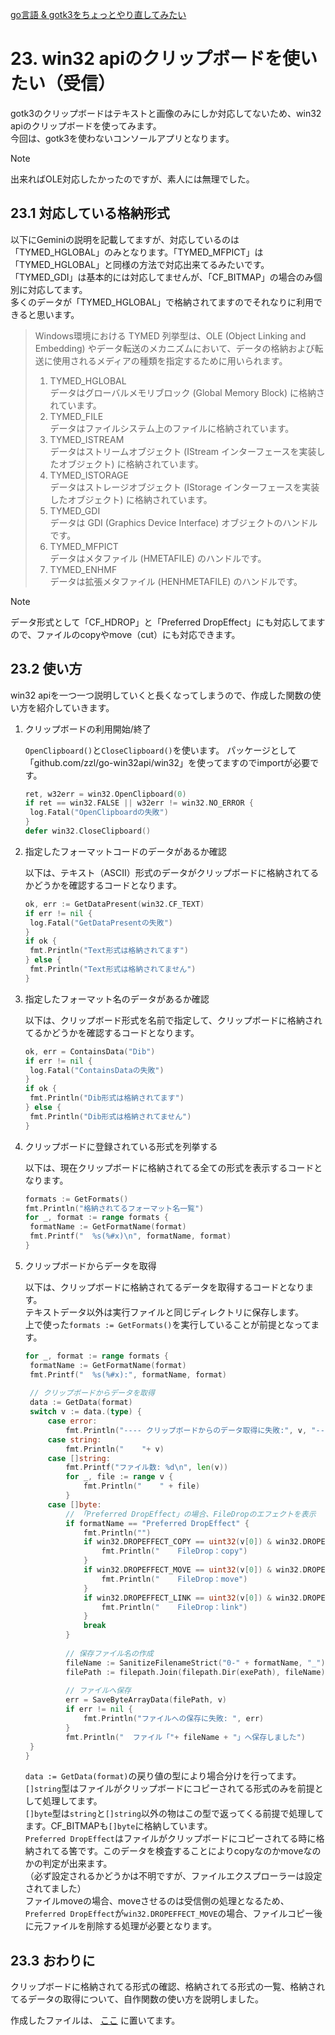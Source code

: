 [go言語 & gotk3をちょっとやり直してみたい](../../README.md#go%E8%A8%80%E8%AA%9Egotk3%E3%82%92%E3%81%A1%E3%82%87%E3%81%A3%E3%81%A8%E3%82%84%E3%82%8A%E7%9B%B4%E3%81%97%E3%81%A6%E3%81%BF%E3%81%9F%E3%81%84)  

# 23. win32 apiのクリップボードを使いたい（受信）  

gotk3のクリップボードはテキストと画像のみにしか対応してないため、win32 apiのクリップボードを使ってみます。  
今回は、gotk3を使わないコンソールアプリとなります。  

> [!NOTE]  
> 出来ればOLE対応したかったのですが、素人には無理でした。  

## 23.1 対応している格納形式  

以下にGeminiの説明を記載してますが、対応しているのは「TYMED_HGLOBAL」のみとなります。「TYMED_MFPICT」は「TYMED_HGLOBAL」と同様の方法で対応出来てるみたいです。  
「TYMED_GDI」は基本的には対応してませんが、「CF_BITMAP」の場合のみ個別に対応してます。  
多くのデータが「TYMED_HGLOBAL」で格納されてますのでそれなりに利用できると思います。  

> Windows環境における TYMED 列挙型は、OLE (Object Linking and Embedding) やデータ転送のメカニズムにおいて、データの格納および転送に使用されるメディアの種類を指定するために用いられます。  
>   
> 1. TYMED_HGLOBAL  
>    データはグローバルメモリブロック (Global Memory Block) に格納されています。  
> 2. TYMED_FILE  
>    データはファイルシステム上のファイルに格納されています。  
> 3. TYMED_ISTREAM  
>    データはストリームオブジェクト (IStream インターフェースを実装したオブジェクト) に格納されています。  
> 4. TYMED_ISTORAGE  
>    データはストレージオブジェクト (IStorage インターフェースを実装したオブジェクト) に格納されています。  
> 5. TYMED_GDI  
>    データは GDI (Graphics Device Interface) オブジェクトのハンドルです。  
> 6. TYMED_MFPICT  
>    データはメタファイル (HMETAFILE) のハンドルです。  
> 7. TYMED_ENHMF  
>    データは拡張メタファイル (HENHMETAFILE) のハンドルです。  

> [!NOTE]  
> データ形式として「CF_HDROP」と「Preferred DropEffect」にも対応してますので、ファイルのcopyやmove（cut）にも対応できます。  

## 23.2 使い方  

win32 apiを一つ一つ説明していくと長くなってしまうので、作成した関数の使い方を紹介していきます。  

1. クリップボードの利用開始/終了  

   `OpenClipboard()`と`CloseClipboard()`を使います。 
   パッケージとして「github.com/zzl/go-win32api/win32」を使ってますのでimportが必要です。

   ```go
   ret, w32err = win32.OpenClipboard(0)
   if ret == win32.FALSE || w32err != win32.NO_ERROR {
   	log.Fatal("OpenClipboardの失敗")
   }
   defer win32.CloseClipboard()
   ```

1. 指定したフォーマットコードのデータがあるか確認  

   以下は、テキスト（ASCII）形式のデータがクリップボードに格納されてるかどうかを確認するコードとなります。  

   ```go
   ok, err := GetDataPresent(win32.CF_TEXT)
   if err != nil {
   	log.Fatal("GetDataPresentの失敗")
   }
   if ok {
   	fmt.Println("Text形式は格納されてます")
   } else {
   	fmt.Println("Text形式は格納されてません")
   }
   ```

1. 指定したフォーマット名のデータがあるか確認  

   以下は、クリップボード形式を名前で指定して、クリップボードに格納されてるかどうかを確認するコードとなります。  

   ```go
   ok, err = ContainsData("Dib")
   if err != nil {
   	log.Fatal("ContainsDataの失敗")
   }
   if ok {
   	fmt.Println("Dib形式は格納されてます")
   } else {
   	fmt.Println("Dib形式は格納されてません")
   }
   ```

1. クリップボードに登録されている形式を列挙する  

   以下は、現在クリップボードに格納されてる全ての形式を表示するコードとなります。  

   ```go
   formats := GetFormats()
   fmt.Println("格納されてるフォーマット名一覧")
   for _, format := range formats {
   	formatName := GetFormatName(format)
   	fmt.Printf("  %s(%#x)\n", formatName, format)
   }
   ```

1. クリップボードからデータを取得  

   以下は、クリップボードに格納されてるデータを取得するコードとなります。  
   テキストデータ以外は実行ファイルと同じディレクトリに保存します。  
   上で使った`formats := GetFormats()`を実行していることが前提となってます。  

   ```go
   for _, format := range formats {
   	formatName := GetFormatName(format)
   	fmt.Printf("  %s(%#x):", formatName, format)
   	
   	// クリップボードからデータを取得
   	data := GetData(format)
   	switch v := data.(type) {
   		case error:
   			fmt.Println("---- クリップボードからのデータ取得に失敗:", v, "----")
   		case string:
   			fmt.Println("    "+ v)
   		case []string:
   			fmt.Printf("ファイル数: %d\n", len(v))
   			for _, file := range v {
   				fmt.Println("    " + file)
   			}
   		case []byte:
   			// 「Preferred DropEffect」の場合、FileDropのエフェクトを表示
   			if formatName == "Preferred DropEffect" {
   				fmt.Println("")
   				if win32.DROPEFFECT_COPY == uint32(v[0]) & win32.DROPEFFECT_COPY {
   					fmt.Println("    FileDrop：copy")
   				}
   				if win32.DROPEFFECT_MOVE == uint32(v[0]) & win32.DROPEFFECT_MOVE {
   					fmt.Println("    FileDrop：move")
   				}
   				if win32.DROPEFFECT_LINK == uint32(v[0]) & win32.DROPEFFECT_LINK {
   					fmt.Println("    FileDrop：link")
   				}
   				break
   			}
   			
   			// 保存ファイル名の作成
   			fileName := SanitizeFilenameStrict("0-" + formatName, "_")
   			filePath := filepath.Join(filepath.Dir(exePath), fileName)
   			
   			// ファイルへ保存
   			err = SaveByteArrayData(filePath, v)
   			if err != nil {
   				fmt.Println("ファイルへの保存に失敗: ", err)
   			}
   			fmt.Println("  ファイル「"+ fileName + "」へ保存しました")
   	}
   }
   ```

   `data := GetData(format)`の戻り値の型により場合分けを行ってます。  
   `[]string`型はファイルがクリップボードにコピーされてる形式のみを前提として処理してます。  
   `[]byte`型は`string`と`[]string`以外の物はこの型で返ってくる前提で処理してます。CF_BITMAPも`[]byte`に格納しています。  
   `Preferred DropEffect`はファイルがクリップボードにコピーされてる時に格納されてる筈です。このデータを検査することによりcopyなのかmoveなのかの判定が出来ます。  
   （必ず設定されるかどうかは不明ですが、ファイルエクスプローラーは設定されてました）  
   ファイルmoveの場合、moveさせるのは受信側の処理となるため、`Preferred DropEffect`が`win32.DROPEFFECT_MOVE`の場合、ファイルコピー後に元ファイルを削除する処理が必要となります。  

## 23.3 おわりに  

クリップボードに格納されてる形式の確認、格納されてる形式の一覧、格納されてるデータの取得について、自作関数の使い方を説明しました。  

作成したファイルは、
[ここ](23_GetClipBoard.go)
に置いてます。  
